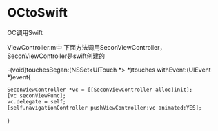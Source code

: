 # OCtoSwift
OC调用Swift

ViewController.m中
下面方法调用SeconViewController，SeconViewController是swift创建的

-(void)touchesBegan:(NSSet<UITouch *> *)touches withEvent:(UIEvent *)event{
    
    SeconViewController *vc = [[SeconViewController alloc]init];
    [vc seconViewFunc];
    vc.delegate = self;
    [self.navigationController pushViewController:vc animated:YES];
    
}
